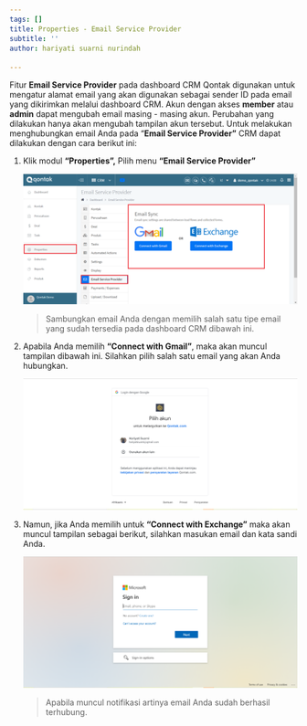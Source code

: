 ```yaml
---
tags: []
title: Properties - Email Service Provider
subtitle: ''
author: hariyati suarni nurindah

---
```

Fitur **Email Service Provider** pada dashboard CRM Qontak digunakan untuk mengatur alamat email yang akan digunakan sebagai sender ID pada email yang dikirimkan melalui dashboard CRM. Akun dengan akses **member** atau **admin** dapat mengubah email masing - masing akun. Perubahan yang dilakukan hanya akan mengubah tampilan akun tersebut. Untuk melakukan menghubungkan email Anda pada “**Email Service Provider”** CRM dapat dilakukan dengan cara berikut ini:

1. Klik modul **“Properties”,** Pilih menu **“Email Service Provider”**

   ![](/uploads/properties-email1-1.PNG)

   > Sambungkan email Anda dengan memilih salah satu tipe email yang sudah tersedia pada dashboard CRM dibawah ini.
2. Apabila Anda memilih **“Connect with Gmail”**, maka akan muncul tampilan dibawah ini. Silahkan pilih salah satu email yang akan Anda hubungkan.

   ![](/uploads/properties-email2.PNG)
3. Namun, jika Anda memilih untuk **“Connect with Exchange”** maka akan muncul tampilan sebagai berikut, silahkan masukan email dan kata sandi Anda.

   ![](/uploads/properties-email3.PNG)

   > Apabila muncul notifikasi artinya email Anda sudah berhasil terhubung.